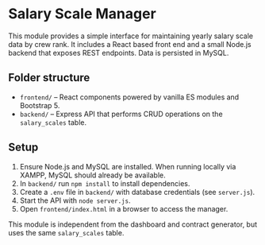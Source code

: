 # Salary Scale Manager

This module provides a simple interface for maintaining yearly salary scale data by crew rank. It includes a React based front end and a small Node.js backend that exposes REST endpoints. Data is persisted in MySQL.

## Folder structure

- `frontend/` – React components powered by vanilla ES modules and Bootstrap 5.
- `backend/` – Express API that performs CRUD operations on the `salary_scales` table.

## Setup

1. Ensure Node.js and MySQL are installed. When running locally via XAMPP, MySQL should already be available.
2. In `backend/` run `npm install` to install dependencies.
3. Create a `.env` file in `backend/` with database credentials (see `server.js`).
4. Start the API with `node server.js`.
5. Open `frontend/index.html` in a browser to access the manager.

This module is independent from the dashboard and contract generator, but uses the same `salary_scales` table.
